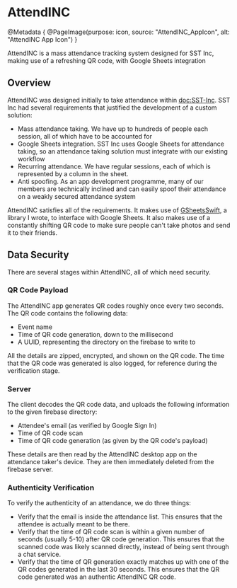 # AttendINC

@Metadata {
    @PageImage(purpose: icon, source: "AttendINC_AppIcon", alt: "AttendINC App Icon")
}

AttendINC is a mass attendance tracking system designed for SST Inc, making use of a refreshing QR code, with 
Google Sheets integration

## Overview
AttendINC was designed initially to take attendance within <doc:SST-Inc>. SST Inc had several requirements
that justified the development of a custom solution:
- Mass attendance taking. We have up to hundreds of people each session, all of which have to be accounted for
- Google Sheets integration. SST Inc uses Google Sheets for attendance taking, so an attendance taking solution
must integrate with our existing workflow
- Recurring attendance. We have regular sessions, each of which is represented by a column in the sheet.
- Anti spoofing. As an app development programme, many of our members are technically inclined and can easily
spoof their attendance on a weakly secured attendance system

AttendINC satisfies all of the requirements. It makes use of [GSheetsSwift](https://www.github.com/KaiTheRedNinja/GSheetsSwift),
a library I wrote, to interface with Google Sheets. It also makes use of a constantly shifting QR code to make
sure people can't take photos and send it to their friends.

## Data Security
There are several stages within AttendINC, all of which need security.

### QR Code Payload
The AttendINC app generates QR codes roughly once every two seconds. The QR code contains the following data:
- Event name
- Time of QR code generation, down to the millisecond
- A UUID, representing the directory on the firebase to write to

All the details are zipped, encrypted, and shown on the QR code. The time that the QR code was generated is
also logged, for reference during the verification stage.

### Server
The client decodes the QR code data, and uploads the following information to the given firebase directory:
- Attendee's email (as verified by Google Sign In)
- Time of QR code scan
- Time of QR code generation (as given by the QR code's payload)

These details are then read by the AttendINC desktop app on the attendance taker's device. They are then
immediately deleted from the firebase server.

### Authenticity Verification
To verify the authenticity of an attendance, we do three things:
- Verify that the email is inside the attendance list. This ensures that the attendee is actually meant to be there.
- Verify that the time of QR code scan is within a given number of seconds (usually 5-10) after QR code generation.
This ensures that the scanned code was likely scanned directly, instead of being sent through a chat service.
- Verify that the time of QR generation exactly matches up with one of the QR codes generated in the last 30 seconds.
This ensures that the QR code generated was an authentic AttendINC QR code.
